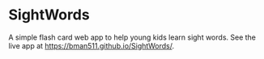 # SightWords
A simple flash card web app to help young kids learn sight words.  See the live app at https://bman511.github.io/SightWords/.
